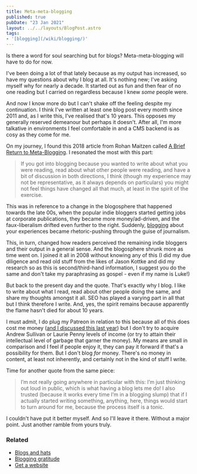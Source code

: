 ```yaml
---
title: Meta-meta-blogging
published: true
pubDate: "23 Jan 2021"
layout: ../../layouts/BlogPost.astro
tags:
- '[blogging](/wiki/blogging/)'
---
```


Is there a word for soul searching but for blogs? Meta-meta-blogging will have to do for now.

I've been doing a lot of that lately because as my output has increased, so have my questions about why I blog at all. It's nothing new; I've asking myself why for nearly a decade. It started out as fun and then fear of no one reading but I carried on regardless because I knew _some_ people were.

And now I know more do but I can't shake off the feeling despite my continuation. I think I've written at least one blog post every month since 2011 and, as I write this, I've realised that's 10 years. This opposes my generally reserved demeanour but perhaps it doesn't. After all, I'm more talkative in environments I feel comfortable in and a CMS backend is as cosy as they come for me.

On my journey, I found this 2018 article from Rohan Maitzen called [A Brief Return to Meta-Blogging](https://rohanmaitzen.com/2018/11/13/a-brief-return-to-meta-blogging/). I resonated the most with this part:

> If you got into blogging because you wanted to write about what you were reading, read about what other people were reading, and have a bit of discussion in both directions, I think (though my experience may not be representative, as it always depends on particulars) you might not feel things have changed all that much, at least in the spirit of the exercise.

This was in reference to a change in the blogosphere that happened towards the late 00s, when the popular indie bloggers started getting jobs at corporate publications, they became more money/ad-driven, and the faux-liberalism drifted even further to the right. Suddenly, [blogging](/jardim/blogging/) about your experiences became rhetoric-pushing through the guise of journalism.

This, in turn, changed how readers perceived the remaining indie bloggers and their output in a general sense. And the blogosphere shrunk more as time went on. I joined it all in 2008 without knowing any of this (I did my due diligence and read old stuff from the likes of Jason Kottke and did my research so as this is second/third-hand information, I suggest you do the same and don't take my paraphrasing as gospel - even if my name is Luke!)

But back to the present day and the quote. That's exactly why I blog. I like to write about what I read, read about other people doing the same, and share my thoughts amongst it all. SEO has played a varying part in all that but I think therefore I write. And, yes, the spirit remains because apparently the flame hasn't died for about 10 years.

I must admit, I do plug my Patreon in relation to this because all of this does cost me money ([and I discussed this last year](/posts/how-much-do-my-blogs-cost/)) but I don't try to acquire Andrew Sullivan or Laurie Penny levels of income (or try to attain their intellectual level of garbage that garner the money). My means are small in comparison and I feel if people enjoy it, they can pay it forward if that's a possibility for them. But I don't blog _for_ money. There's no money in content, at least not inherently, and certainly not in the kind of stuff I write.

Time for another quote from the same piece:

> I’m not really going anywhere in particular with this: I’m just thinking out loud in public, which is what having a blog lets me do! I also trusted (because it works every time I’m in a blogging slump) that if I actually started writing something, anything, here, things would start to turn around for me, because the process itself is a tonic.

I couldn't have put it better myself. And so I'll leave it there. Without a major point. Just another ramble from yours truly.

### Related

* [Blogs and hats](/posts/blogs-and-hats/)
* [Blogging gratitude](/posts/blogging-gratitude/)
* [Get a website](/posts/get-a-website/)